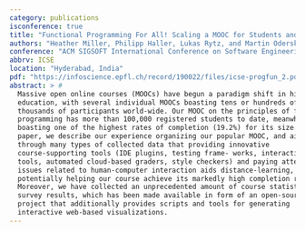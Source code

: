 ```yaml
---
category: publications
isconference: true
title: "Functional Programming For All! Scaling a MOOC for Students and Professionals Alike"
authors: "Heather Miller, Philipp Haller, Lukas Rytz, and Martin Odersky"
conference: "ACM SIGSOFT International Conference on Software Engineering, SEET Track"
abbrv: ICSE
location: "Hyderabad, India"
pdf: "https://infoscience.epfl.ch/record/190022/files/icse-progfun_2.pdf?version=1"
abstract: > #
  Massive open online courses (MOOCs) have begun a paradigm shift in higher
  education, with several individual MOOCs boasting tens or hundreds of
  thousands of participants world-wide. Our MOOC on the principles of functional
  programming has more than 100,000 registered students to date, meanwhile
  boasting one of the highest rates of completion (19.2%) for its size. In this
  paper, we describe our experience organizing our popular MOOC, and aim to show
  through many types of collected data that providing innovative
  course-supporting tools (IDE plugins, testing frame- works, interactive build
  tools, automated cloud-based graders, style checkers) and paying attention to
  issues related to human-computer interaction aids distance-learning,
  potentially helping our course achieve its markedly high completion rate.
  Moreover, we have collected an unprecedented amount of course statistics and
  survey results, which has been made available in form of an open-source
  project that additionally provides scripts and tools for generating
  interactive web-based visualizations.
---
```

